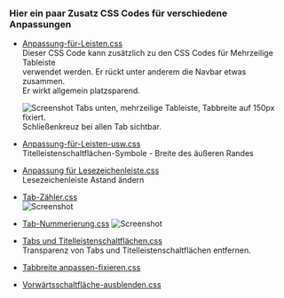 ### Hier ein paar Zusatz CSS Codes für verschiedene Anpassungen
    
- [Anpassung-für-Leisten.css](https://github.com/Endor8/userChrome.js/blob/master/Mutirowtabs/CSS/Zusatz%20CSS/Anpassung-f%C3%BCr-Leisten.css)    
  Dieser CSS Code kann zusätzlich zu den CSS Codes für Mehrzeilige Tableiste    
  verwendet werden. Er rückt unter anderem die Navbar etwas zusammen.    
  Er wirkt allgemein platzsparend.    
  
  ![Screenshot](https://github.com/Endor8/userChrome.js/blob/master/Mutirowtabs/CSS/Zusatz%20CSS/Bilder/Navbar%20schmalera.png)
  Tabs unten, mehrzeilige Tableiste, Tabbreite auf 150px fixiert.    
  Schließenkreuz bei allen Tab sichtbar.     

- [Anpassung-für-Leisten-usw.css](https://github.com/Endor8/userChrome.js/blob/master/Mutirowtabs/CSS/Zusatz%20CSS/Anpassung-f%C3%BCr-Leisten-usw.css)    
  Titelleistenschaltflächen-Symbole - Breite des äußeren Randes

- [Anpassung für Lesezeichenleiste.css](https://github.com/Endor8/userChrome.js/blob/master/Mutirowtabs/CSS/Zusatz%20CSS/Anpassung%20f%C3%BCr%20Lesezeichenleiste.css)    
  Lesezeichenleiste Astand ändern   
  
- [Tab-Zähler.css](https://github.com/Endor8/userChrome.js/blob/master/Mutirowtabs/CSS/Zusatz%20CSS/Tab-Z%C3%A4hler.css)  
  ![Screenshot](https://raw.githubusercontent.com/Endor8/userChrome.js/master/Mutirowtabs/CSS/Zusatz%20CSS/Bilder/18-Tabs.png)
  
- [Tab-Nummerierung.css](https://github.com/Endor8/userChrome.js/blob/master/Mutirowtabs/CSS/Zusatz%20CSS/Tab-Nummerierung.css) 
  ![Screenshot](https://raw.githubusercontent.com/Endor8/userChrome.js/master/Mutirowtabs/CSS/Zusatz%20CSS/Bilder/Tab-nummern.png)
      
- [Tabs und Titelleistenschaltflächen.css](https://github.com/Endor8/userChrome.js/blob/master/Mutirowtabs/CSS/Zusatz%20CSS/Tabs%20und%20Titelleistenschaltfl%C3%A4chen.css)    
  Transparenz von Tabs und Titelleistenschaltflächen entfernen.
     
- [Tabbreite anpassen-fixieren.css](https://github.com/Endor8/userChrome.js/blob/master/Mutirowtabs/CSS/Zusatz%20CSS/Tabbreite%20anpassen-fixieren.css)    
- [Vorwärtsschaltfläche-ausblenden.css](https://github.com/Endor8/userChrome.js/blob/master/Mutirowtabs/CSS/Zusatz%20CSS/Vorw%C3%A4rtsschaltfl%C3%A4che-ausblenden.css)    
